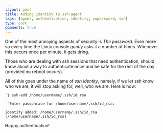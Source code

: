 ```yaml
---
layout: post
title: Adding identity to ssh-agent
tags: [agent, authentication, identity, nopassword, ssh]
type: post
comments: true
---
```


One of the most annoying aspects of security is *The password*. 
Even more so every time the Linux console _gently_ asks it a number of times. 
Whenever this occurs once per minute, it gets tiring. 

Those who are dealing with ssh sessions that need authentication, should know about a way to authenticate
once and be safe for the rest of the day (provided no reboot occurs). 

All of this goes under the name of _ssh identity_, namely, if we let ssh know who we
are, it will stop asking for, well, who we are. 
Here is how: 

	`$ ssh-add /home/username/.ssh/id_rsa 
	
	``Enter passphrase for /home/username/.ssh/id_rsa:
	
	Identity added: /home/username/.ssh/id_rsa (/home/username/.ssh/id_rsa) `
	


Happy authentication!

